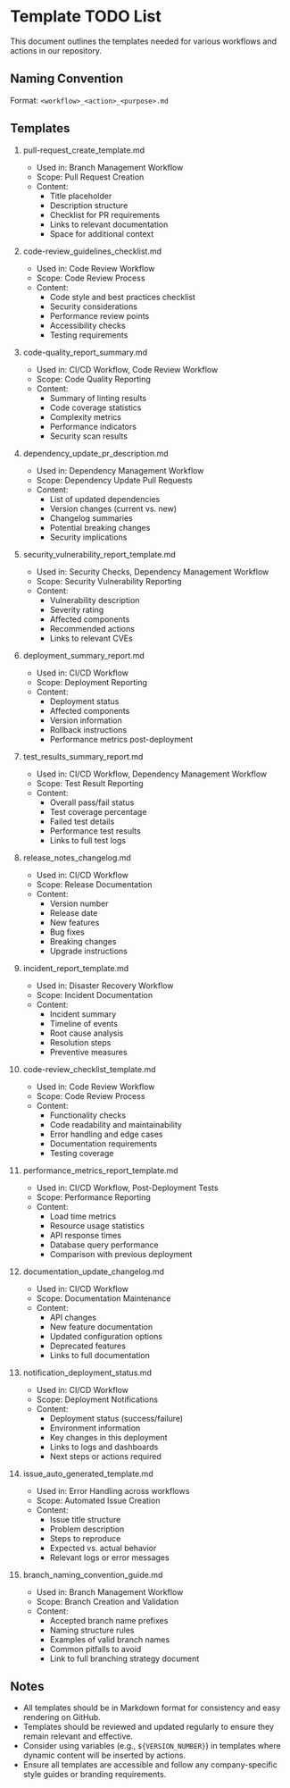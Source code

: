 # Template TODO List

This document outlines the templates needed for various workflows and actions in our repository.

## Naming Convention
Format: `<workflow>_<action>_<purpose>.md`

## Templates

1. pull-request_create_template.md
   - Used in: Branch Management Workflow
   - Scope: Pull Request Creation
   - Content:
     - Title placeholder
     - Description structure
     - Checklist for PR requirements
     - Links to relevant documentation
     - Space for additional context

2. code-review_guidelines_checklist.md
   - Used in: Code Review Workflow
   - Scope: Code Review Process
   - Content:
     - Code style and best practices checklist
     - Security considerations
     - Performance review points
     - Accessibility checks
     - Testing requirements

3. code-quality_report_summary.md
   - Used in: CI/CD Workflow, Code Review Workflow
   - Scope: Code Quality Reporting
   - Content:
     - Summary of linting results
     - Code coverage statistics
     - Complexity metrics
     - Performance indicators
     - Security scan results

4. dependency_update_pr_description.md
   - Used in: Dependency Management Workflow
   - Scope: Dependency Update Pull Requests
   - Content:
     - List of updated dependencies
     - Version changes (current vs. new)
     - Changelog summaries
     - Potential breaking changes
     - Security implications

5. security_vulnerability_report_template.md
   - Used in: Security Checks, Dependency Management Workflow
   - Scope: Security Vulnerability Reporting
   - Content:
     - Vulnerability description
     - Severity rating
     - Affected components
     - Recommended actions
     - Links to relevant CVEs

6. deployment_summary_report.md
   - Used in: CI/CD Workflow
   - Scope: Deployment Reporting
   - Content:
     - Deployment status
     - Affected components
     - Version information
     - Rollback instructions
     - Performance metrics post-deployment

7. test_results_summary_report.md
   - Used in: CI/CD Workflow, Dependency Management Workflow
   - Scope: Test Result Reporting
   - Content:
     - Overall pass/fail status
     - Test coverage percentage
     - Failed test details
     - Performance test results
     - Links to full test logs

8. release_notes_changelog.md
   - Used in: CI/CD Workflow
   - Scope: Release Documentation
   - Content:
     - Version number
     - Release date
     - New features
     - Bug fixes
     - Breaking changes
     - Upgrade instructions

9. incident_report_template.md
   - Used in: Disaster Recovery Workflow
   - Scope: Incident Documentation
   - Content:
     - Incident summary
     - Timeline of events
     - Root cause analysis
     - Resolution steps
     - Preventive measures

10. code-review_checklist_template.md
    - Used in: Code Review Workflow
    - Scope: Code Review Process
    - Content:
      - Functionality checks
      - Code readability and maintainability
      - Error handling and edge cases
      - Documentation requirements
      - Testing coverage

11. performance_metrics_report_template.md
    - Used in: CI/CD Workflow, Post-Deployment Tests
    - Scope: Performance Reporting
    - Content:
      - Load time metrics
      - Resource usage statistics
      - API response times
      - Database query performance
      - Comparison with previous deployment

12. documentation_update_changelog.md
    - Used in: CI/CD Workflow
    - Scope: Documentation Maintenance
    - Content:
      - API changes
      - New feature documentation
      - Updated configuration options
      - Deprecated features
      - Links to full documentation

13. notification_deployment_status.md
    - Used in: CI/CD Workflow
    - Scope: Deployment Notifications
    - Content:
      - Deployment status (success/failure)
      - Environment information
      - Key changes in this deployment
      - Links to logs and dashboards
      - Next steps or actions required

14. issue_auto_generated_template.md
    - Used in: Error Handling across workflows
    - Scope: Automated Issue Creation
    - Content:
      - Issue title structure
      - Problem description
      - Steps to reproduce
      - Expected vs. actual behavior
      - Relevant logs or error messages

15. branch_naming_convention_guide.md
    - Used in: Branch Management Workflow
    - Scope: Branch Creation and Validation
    - Content:
      - Accepted branch name prefixes
      - Naming structure rules
      - Examples of valid branch names
      - Common pitfalls to avoid
      - Link to full branching strategy document

## Notes
- All templates should be in Markdown format for consistency and easy rendering on GitHub.
- Templates should be reviewed and updated regularly to ensure they remain relevant and effective.
- Consider using variables (e.g., `${VERSION_NUMBER}`) in templates where dynamic content will be inserted by actions.
- Ensure all templates are accessible and follow any company-specific style guides or branding requirements.